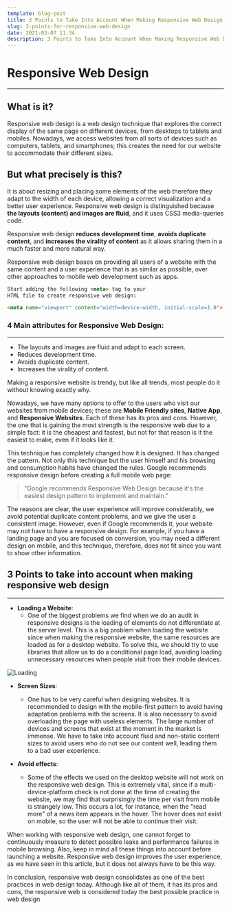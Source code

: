 ```yaml
---
template: blog-post
title: 3 Points to Take Into Account When Making Responsive Web Design
slug: 3-points-for-responsive-web-design
date: 2021-03-07 11:34
description: 3 Points to Take Into Account When Making Responsive Web Design
---
```

# Responsive Web Design
---
## What is it?

Responsive web design is a web design technique that explores the correct display of the same page on different devices, from desktops to tablets and mobiles. Nowadays, we access websites from all sorts of devices such as computers, tablets, and smartphones; this creates the need for our website to accommodate their different sizes.

## But what precisely is this?

It is about resizing and placing some elements of the web therefore they adapt to the width of each device, allowing a correct visualization and a better user experience. Responsive web design is distinguished because **the layouts (content) and images are fluid**, and it uses CSS3 media-queries code.

Responsive web design **reduces development time**, **avoids duplicate content**, and **increases the virality of content** as it allows sharing them in a much faster and more natural way.



Responsive web design bases on providing all users of a website with the same content and a user experience that is as similar as possible, over other approaches to mobile web development such as apps.

```html
Start adding the following <meta> tag to your
HTML file to create responsive web design:

<meta name="viewport" content="width=device-width, initial-scale=1.0">
```
### 4 Main attributes for Responsive Web Design:
---
* The layouts and images are fluid and adapt to each screen.
* Reduces development time.
* Avoids duplicate content.
* Increases the virality of content.


Making a responsive website is trendy, but like all trends, most people do it without knowing exactly why.

Nowadays, we have many options to offer to the users who visit our websites from mobile devices; these are **Mobile Friendly sites**, **Native App**, and **Responsive Websites**. Each of these has its pros and cons. However, the one that is gaining the most strength is the responsive web due to a simple fact: it is the cheapest and fastest, but not for that reason is it the easiest to make, even if it looks like it.

This technique has completely changed how it is designed. It has changed the pattern. Not only this technique but the user himself and his browsing and consumption habits have changed the rules. Google recommends responsive design before creating a full mobile web page:

>"Google recommends Responsive Web Design because it's the easiest design pattern to implement and maintain." 

The reasons are clear, the user experience will improve considerably, we avoid potential duplicate content problems, and we give the user a consistent image. However, even if Google recommends it, your website may not have to have a responsive design. For example, if you have a landing page and you are focused on conversion, you may need a different design on mobile, and this technique, therefore, does not fit since you want to show other information.

## 3 Points to take into account when making responsive web design
---
* **Loading a Website**:
  * One of the biggest problems we find when we do an audit in responsive designs is the loading of elements do not differentiate at the server level. This is a big problem when loading the website since when making the responsive website, the same resources are loaded as for a desktop website. To solve this, we should try to use libraries that allow us to do a conditional page load, avoiding loading unnecessary resources when people visit from their mobile devices.

![Loading](nordwood-themes-kRNZiGKtz48-unsplash.jpg)



* **Screen Sizes**:

  * One has to be very careful when designing websites. It is recommended to design with the mobile-first pattern to avoid having adaptation problems with the screens. It is also necessary to avoid overloading the page with useless elements. The large number of devices and screens that exist at the moment in the market is immense. We have to take into account fluid and non-static content sizes to avoid users who do not see our content well, leading them to a bad user experience.

* **Avoid effects**:

  * Some of the effects we used on the desktop website will not work on the responsive web design. This is extremely vital, since if a multi-device-platform check is not done at the time of creating the website, we may find that surprisingly the time per visit from mobile is strangely low. This occurs a lot, for instance, when the "read more" of a news item appears in the hover. The hover does not exist on mobile, so the user will not be able to continue their visit.

When working with responsive web design, one cannot forget to continuously measure to detect possible leaks and performance failures in mobile browsing. Also, keep in mind all these things into account before launching a website. Responsive web design improves the user experience, as we have seen in this article, but it does not always have to be this way.

In conclusion, responsive web design consolidates as one of the best practices in web design today. Although like all of them, it has its pros and cons, the responsive web is considered today the best possible practice in web design

